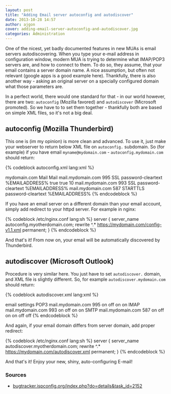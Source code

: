 ```yaml
---
layout: post
title: "Adding Email server autoconfig and autodiscover"
date: 2013-10-28 14:57
author: ajgon
cover: adding-email-server-autoconfig-and-autodiscover.jpg
categories: Administration
---
```


One of the nicest, yet badly documented features in new MUAs is email servers autodiscovering. When you type your e-mail address in configuration window, modern MUA is trying to determine what IMAP/POP3 servers are, and how to connect to them. To do so, they assume, that your email contains a server domain name. A nice assumption, but often not relevant (google apps is a good example here). Thankfully, there is also another way - asking an original server on a specially configured domain what those parameters are.

<!-- more -->

In a perfect world, there would one standard for that - in our world however, there are two: `autoconfig` (Mozilla favored) and `autodiscover` (Microsoft promoted). So we have to to set them together - thankfully both are based on simple XML files, so it's not a big deal.

## autoconfig (Mozilla Thunderbird)

This one is (im my opinion) is more clean and advanced. To use it, just make your webserver to return below XML file on `autoconfig.` subdomain. So (for example) if you have email `myname@mydomain.com` - `autoconfig.mydomain.com` should return:

{% codeblock autoconfig.xml lang:xml %}
<?xml version="1.0" encoding="UTF-8"?>
<clientConfig version="1.1">
    <emailProvider id="mydomain.com">
        <domain>mydomain.com</domain>
        <displayName>Mail</displayName>
        <displayShortName>Mail</displayShortName>
        <incomingServer type="pop3">
            <hostname>mail.mydomain.com</hostname>
            <port>995</port>
            <socketType>SSL</socketType>
            <authentication>password-cleartext</authentication>
            <username>%EMAILADDRESS%</username>
            <pop3>
                <leaveMessagesOnServer>true</leaveMessagesOnServer>
                <downloadOnBiff>true</downloadOnBiff>
                <daysToLeaveMessagesOnServer>10</daysToLeaveMessagesOnServer>
            </pop3>
        </incomingServer>
        <incomingServer type="imap">
            <hostname>mail.mydomain.com</hostname>
            <port>993</port>
            <socketType>SSL</socketType>
            <authentication>password-cleartext</authentication>
            <username>%EMAILADDRESS%</username>
        </incomingServer>
        <outgoingServer type="smtp">
            <hostname>mail.mydomain.com</hostname>
            <port>587</port>
            <socketType>STARTTLS</socketType>
            <authentication>password-cleartext</authentication>
            <username>%EMAILADDRESS%</username>
        </outgoingServer>
    </emailProvider>
</clientConfig>
{% endcodeblock %}

If you have an email server on a different domain than your email account, simply add redirect to your httpd server. For example in nginx:

{% codeblock /etc/nginx.conf lang:sh %}
server {
    server_name autoconfig.myotherdomain.com;
    rewrite ^.* https://mydomain.com/config-v1.1.xml permanent;
}
{% endcodeblock %}

And that's it! From now on, your email will be automatically discovered by Thunderbird.

## autodiscover (Microsoft Outlook)

Procedure is very similar here. You just have to set `autodiscover.` domain, and XML file is slightly different. So, for example `autodiscover.mydomain.com` should return:

{% codeblock autodiscover.xml lang:xml %}
<?xml version="1.0" encoding="UTF-8"?>
<Autodiscover xmlns="http://schemas.microsoft.com/exchange/autodiscover/responseschema/2006">
    <Response xmlns="http://schemas.microsoft.com/exchange/autodiscover/outlook/responseschema/2006a">
        <Account>
            <AccountType>email</AccountType>
            <Action>settings</Action>
            <Protocol>
                <Type>POP3</Type>
                <Server>mail.mydomain.com</Server>
                <Port>995</Port>
                <DomainRequired>on</DomainRequired>
                <SPA>off</SPA>
                <SSL>on</SSL>
                <AuthRequired>on</AuthRequired>
            </Protocol>
            <Protocol>
                <Type>IMAP</Type>
                <Server>mail.mydomain.com</Server>
                <Port>993</Port>
                <DomainRequired>on</DomainRequired>
                <SPA>off</SPA>
                <SSL>on</SSL>
                <AuthRequired>on</AuthRequired>
            </Protocol>
            <Protocol>
                <Type>SMTP</Type>
                <Server>mail.mydomain.com</Server>
                <Port>587</Port>
                <DomainRequired>on</DomainRequired>
                <SPA>off</SPA>
                <SSL>on</SSL>
                <AuthRequired>on</AuthRequired>
                <UsePOPAuth>off</UsePOPAuth>
                <SMTPLast>off</SMTPLast>
            </Protocol>
        </Account>
    </Response>
</Autodiscover>
{% endcodeblock %}

And again, if your email domain differs from server domain, add proper redirect:

{% codeblock /etc/nginx.conf lang:sh %}
server {
    server_name autodiscover.myotherdomain.com;
    rewrite ^.* https://mydomain.com/autodiscover.xml permanent;
}
{% endcodeblock %}

And that's it! Enjoy your new, shiny, auto-configuring E-mail!

### Sources

* [bugtracker.ispconfig.org/index.php?do=details&task_id=2152](bugtracker.ispconfig.org/index.php?do=details&task_id=2152)

